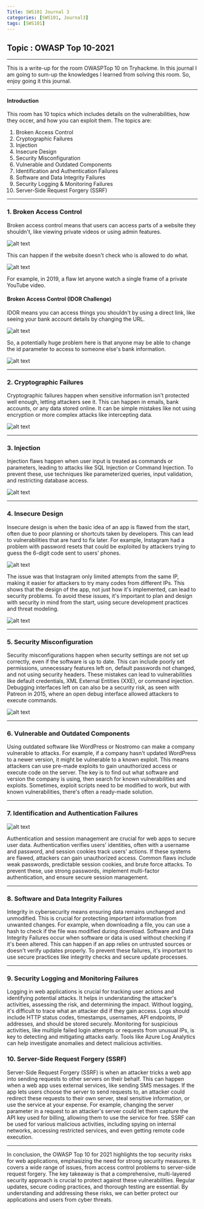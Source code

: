 ```yaml
---
Title: SWS101 Journal 3
categories: [SWS101, Journal3]
tags: [SWS101]
---
```


## Topic : OWASP Top 10-2021
----

This is a write-up for the room OWASPTop 10 on Tryhackme. In this journal I am going to sum-up the knowledges I learned from solving this room. So, enjoy going it this journal.

---
#### Introduction
This room has 10 topics which includes details on the vulnerabilities, how they occer, and how you can exploit them. The topics are:

1. Broken Access Control
2. Cryptographic Failures
3. Injection
4. Insecure Design
5. Security Misconfiguration
6. Vulnerable and Outdated Components
7. Identification and Authentication Failures
8. Software and Data Integrity Failures
9. Security Logging & Monitoring Failures
10. Server-Side Request Forgery (SSRF)

---
### 1. Broken Access Control

Broken access control means that users can access parts of a website they shouldn't, like viewing private videos or using admin features. 

![alt text](/image/0_rupX-9nTgYd7u17O.webp)

This can happen if the website doesn't check who is allowed to do what. 

![alt text](/image/0_sXrGH7LZP1w69yYh.webp)

For example, in 2019, a flaw let anyone watch a single frame of a private YouTube video.

#### Broken Access Control (IDOR Challenge)
IDOR means you can access things you shouldn't by using a direct link, like seeing your bank account details by changing the URL.

![alt text](</image/Screenshot from 2024-04-03 23-42-31.png>)

So, a potentially huge problem here is that anyone may be able to change the id parameter to access to someone else's bank information. 

![alt text](</image/Screenshot from 2024-04-03 23-44-57.png>)

---
### 2. Cryptographic Failures
Cryptographic failures happen when sensitive information isn't protected well enough, letting attackers see it. This can happen in emails, bank accounts, or any data stored online. It can be simple mistakes like not using encryption or more complex attacks like intercepting data.

![alt text](/image/0_uaDAxDAiezHgQe8n.webp)

---
### 3. Injection

Injection flaws happen when user input is treated as commands or parameters, leading to attacks like SQL Injection or Command Injection. To prevent these, use techniques like parameterized queries, input validation, and restricting database access.

![alt text](/image/0_DUmCbHCl-eUKCTEu.webp)

---
### 4. Insecure Design 

Insecure design is when the basic idea of an app is flawed from the start, often due to poor planning or shortcuts taken by developers. This can lead to vulnerabilities that are hard to fix later. For example, Instagram had a problem with password resets that could be exploited by attackers trying to guess the 6-digit code sent to users' phones. 

![alt text](/image/wont-recieve-6-digit-code-v0-i493ifghw9eb1.webp)

The issue was that Instagram only limited attempts from the same IP, making it easier for attackers to try many codes from different IPs. This shows that the design of the app, not just how it's implemented, can lead to security problems. To avoid these issues, it's important to plan and design with security in mind from the start, using secure development practices and threat modeling.

![alt text](/image/images.jpeg)

---
### 5. Security Misconfiguration

Security misconfigurations happen when security settings are not set up correctly, even if the software is up to date. This can include poorly set permissions, unnecessary features left on, default passwords not changed, and not using security headers. These mistakes can lead to vulnerabilities like default credentials, XML External Entities (XXE), or command injection. Debugging interfaces left on can also be a security risk, as seen with Patreon in 2015, where an open debug interface allowed attackers to execute commands.

![alt text](/image/IAM-security-misconfiguration-03.webp)

---
### 6. Vulnerable and Outdated Components

Using outdated software like WordPress or Nostromo can make a company vulnerable to attacks. For example, if a company hasn't updated WordPress to a newer version, it might be vulnerable to a known exploit. This means attackers can use pre-made exploits to gain unauthorized access or execute code on the server. The key is to find out what software and version the company is using, then search for known vulnerabilities and exploits. Sometimes, exploit scripts need to be modified to work, but with known vulnerabilities, there's often a ready-made solution.

---
### 7. Identification and Authentication Failures

![alt text](</image/Screenshot from 2024-04-07 01-24-28.png>)

Authentication and session management are crucial for web apps to secure user data. Authentication verifies users' identities, often with a username and password, and session cookies track users' actions. If these systems are flawed, attackers can gain unauthorized access. Common flaws include weak passwords, predictable session cookies, and brute force attacks. To prevent these, use strong passwords, implement multi-factor authentication, and ensure secure session management.

---
### 8. Software and Data Integrity Failures

Integrity in cybersecurity means ensuring data remains unchanged and unmodified. This is crucial for protecting important information from unwanted changes. For example, when downloading a file, you can use a hash to check if the file was modified during download. Software and Data Integrity Failures occur when software or data is used without checking if it's been altered. This can happen if an app relies on untrusted sources or doesn't verify updates properly. To prevent these failures, it's important to use secure practices like integrity checks and secure update processes.

---
### 9. Security Logging and Monitoring Failures

Logging in web applications is crucial for tracking user actions and identifying potential attacks. It helps in understanding the attacker's activities, assessing the risk, and determining the impact. Without logging, it's difficult to trace what an attacker did if they gain access. Logs should include HTTP status codes, timestamps, usernames, API endpoints, IP addresses, and should be stored securely. Monitoring for suspicious activities, like multiple failed login attempts or requests from unusual IPs, is key to detecting and mitigating attacks early. Tools like Azure Log Analytics can help investigate anomalies and detect malicious activities.

### 10. Server-Side Request Forgery (SSRF)

Server-Side Request Forgery (SSRF) is when an attacker tricks a web app into sending requests to other servers on their behalf. This can happen when a web app uses external services, like sending SMS messages. If the app lets users choose the server to send requests to, an attacker could redirect these requests to their own server, steal sensitive information, or use the service at your expense. For example, changing the server parameter in a request to an attacker's server could let them capture the API key used for billing, allowing them to use the service for free. SSRF can be used for various malicious activities, including spying on internal networks, accessing restricted services, and even getting remote code execution.

---
In conclusion, the OWASP Top 10 for 2021 highlights the top security risks for web applications, emphasizing the need for strong security measures. It covers a wide range of issues, from access control problems to server-side request forgery. The key takeaway is that a comprehensive, multi-layered security approach is crucial to protect against these vulnerabilities. Regular updates, secure coding practices, and thorough testing are essential. By understanding and addressing these risks, we can better protect our applications and users from cyber threats.


